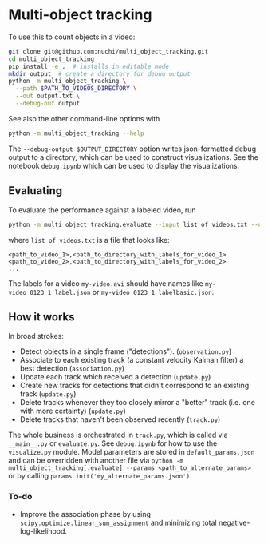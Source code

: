# Multi-object tracking

To use this to count objects in a video:
```bash
git clone git@github.com:nuchi/multi_object_tracking.git
cd multi_object_tracking
pip install -e .  # installs in editable mode
mkdir output  # create a directory for debug output
python -m multi_object_tracking \
  --path $PATH_TO_VIDEOS_DIRECTORY \
  --out output.txt \
  --debug-out output
```

See also the other command-line options with
```bash
python -m multi_object_tracking --help
```

The `--debug-output $OUTPUT_DIRECTORY` option writes json-formatted debug output to a directory, which can be used to construct visualizations. See the notebook `debug.ipynb` which can be used to display the visualizations.

## Evaluating

To evaluate the performance against a labeled video, run
```bash
python -m multi_object_tracking.evaluate --input list_of_videos.txt --use-filters
```
where `list_of_videos.txt` is a file that looks like:
```
<path_to_video_1>,<path_to_directory_with_labels_for_video_1>
<path_to_video_2>,<path_to_directory_with_labels_for_video_2>
...
```
The labels for a video `my-video.avi` should have names like `my-video_0123_1_label.json` or `my-video_0123_1_labelbasic.json`.

## How it works

In broad strokes:

* Detect objects in a single frame ("detections"). (`observation.py`)
* Associate to each existing track (a constant velocity Kalman filter) a best detection (`association.py`)
* Update each track which received a detection (`update.py`)
* Create new tracks for detections that didn't correspond to an existing track (`update.py`)
* Delete tracks whenever they too closely mirror a "better" track (i.e. one with more certainty) (`update.py`)
* Delete tracks that haven't been observed recently (`track.py`)

The whole business is orchestrated in `track.py`, which is called via `__main__.py` or `evaluate.py`. See `debug.ipynb` for how to use the `visualize.py` module. Model parameters are stored in `default_params.json` and can be overridden with another file via `python -m multi_object_tracking[.evaluate] --params <path_to_alternate_params>` or by calling `params.init('my_alternate_params.json')`.

### To-do

* Improve the association phase by using `scipy.optimize.linear_sum_assignment` and minimizing total negative-log-likelihood.
